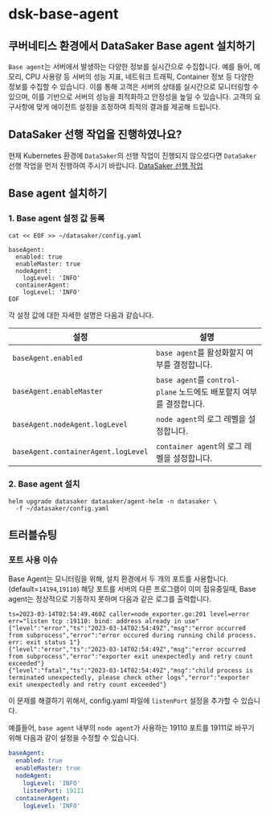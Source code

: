 # dsk-base-agent

## 쿠버네티스 환경에서 DataSaker Base agent 설치하기

`Base agent`는 서버에서 발생하는 다양한 정보를 실시간으로 수집합니다. 예를 들어, 메모리, CPU 사용량 등 서버의 성능 지표, 네트워크 트래픽, Container 정보 등 다양한 정보를 수집할 수 있습니다. 이를 통해 고객은 서버의 상태를 실시간으로 모니터링할 수 있으며, 이를 기반으로 서버의 성능을 최적화하고 안정성을 높일 수 있습니다. 고객의 요구사항에 맞게 에이전트 설정을 조정하여 최적의 결과를 제공해 드립니다.

## DataSaker 선행 작업을 진행하였나요?

현재 Kubernetes 환경에 `DataSaker`의 선행 작업이 진행되지 않으셨다면 `DataSaker` 선행 작업을 먼저 진행하여 주시기 바랍니다. [DataSaker 선행 작업](README.md)

## Base agent 설치하기

### 1. Base agent 설정 값 등록

```shell
cat << EOF >> ~/datasaker/config.yaml

baseAgent:
  enabled: true
  enableMaster: true
  nodeAgent:
    logLevel: 'INFO'
  containerAgent:
    logLevel: 'INFO'
EOF
```

각 설정 값에 대한 자세한 설명은 다음과 같습니다.

| 설정                                  | 설명                                                 |
| ----------------------------------- | -------------------------------------------------- |
| `baseAgent.enabled`                 | `base agent`를 활성화할지 여부를 결정합니다.                     |
| `baseAgent.enableMaster`            | `base agent`를 `control-plane` 노드에도 배포할지 여부를 결정합니다. |
| `baseAgent.nodeAgent.logLevel`      | `node agent`의 로그 레벨을 설정합니다.                        |
| `baseAgent.containerAgent.logLevel` | `container agent`의 로그 레벨을 설정합니다.                   |

### 2. Base agent 설치

```shell
helm upgrade datasaker datasaker/agent-helm -n datasaker \
  -f ~/datasaker/config.yaml
```

## 트러블슈팅

### 포트 사용 이슈

Base Agent는 모니터링을 위해, 설치 환경에서 두 개의 포트를 사용합니다. (default=`14194`,`19110`) 해당 포트를 서버의 다른 프로그램이 이미 점유중일때, Base agent는 정상적으로 기동하지 못하며 다음과 같은 로그를 출력합니다.

```shell
ts=2023-03-14T02:54:49.460Z caller=node_exporter.go:201 level=error err="listen tcp :19110: bind: address already in use"
{"level":"error","ts":"2023-03-14T02:54:49Z","msg":"error occurred from subprocess","error":"error occured during running child process. err: exit status 1"}
{"level":"error","ts":"2023-03-14T02:54:49Z","msg":"error occurred from subprocess","error":"exporter exit unexpectedly and retry count exceeded"}
{"level":"fatal","ts":"2023-03-14T02:54:49Z","msg":"child process is terminated unexpectedly, please check other logs","error":"exporter exit unexpectedly and retry count exceeded"}
```

이 문제를 해결하기 위해서, config.yaml 파일에 `listenPort` 설정을 추가할 수 있습니다.

예를들어, `base agent` 내부의 `node agent`가 사용하는 19110 포트를 19111로 바꾸기 위해 다음과 같이 설정을 수정할 수 있습니다.

```yaml
baseAgent:
  enabled: true
  enableMaster: true
  nodeAgent:
    logLevel: 'INFO'
    listenPort: 19111
  containerAgent:
    logLevel: 'INFO'
```
